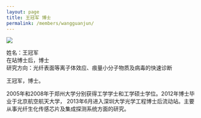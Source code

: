 ```yaml
---
layout: page
title: 王冠军 博士
permalink: /members/wangguanjun/
---
```


<a href="{{ site.baseurl }}/members/wangguanjun/">
<img class="member-avatar" src="{{ site.baseurl }}/images/wangguanjun-92x114.jpg">
</a>


姓名：王冠军<br/>
在站博士后，博士<br/>
研究方向：光纤表面等离子体效应、痕量小分子物质及病毒的快速诊断
 
 
王冠军，博士。
  
2005年和2008年于郑州大学分别获得工学学士和工学硕士学位。2012年博士毕业于北京航空航天大学， 2013年6月进入深圳大学光学工程博士后流动站。主要从事光纤生化传感芯片及集成探测系统方面的研究。
